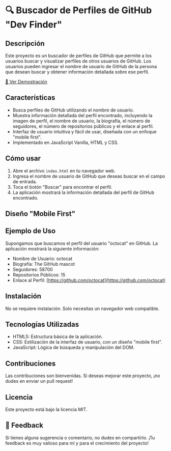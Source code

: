 # 🔍 Buscador de Perfiles de GitHub "Dev Finder"

## Descripción
Este proyecto es un buscador de perfiles de GitHub que permite a los usuarios buscar y visualizar perfiles de otros usuarios de GitHub. Los usuarios pueden ingresar el nombre de usuario de GitHub de la persona que desean buscar y obtener información detallada sobre ese perfil.

[🔗 Ver Demostración](#)

## Características
- Busca perfiles de GitHub utilizando el nombre de usuario.
- Muestra información detallada del perfil encontrado, incluyendo la imagen de perfil, el nombre de usuario, la biografía, el número de seguidores, el número de repositorios públicos y el enlace al perfil.
- Interfaz de usuario intuitiva y fácil de usar, diseñada con un enfoque "mobile first".
- Implementado en JavaScript Vanilla, HTML y CSS.

## Cómo usar
1. Abre el archivo `index.html` en tu navegador web.
2. Ingresa el nombre de usuario de GitHub que deseas buscar en el campo de entrada.
3. Toca el botón "Buscar" para encontrar el perfil.
4. La aplicación mostrará la información detallada del perfil de GitHub encontrado.

## Diseño "Mobile First"

## Ejemplo de Uso
Supongamos que buscamos el perfil del usuario "octocat" en GitHub. La aplicación mostrará la siguiente información:
- Nombre de Usuario: octocat
- Biografía: The GitHub mascot
- Seguidores: 58700
- Repositorios Públicos: 15
- Enlace al Perfil: [https://github.com/octocat](https://github.com/octocat)

## Instalación
No se requiere instalación. Solo necesitas un navegador web compatible.

## Tecnologías Utilizadas
- HTML5: Estructura básica de la aplicación.
- CSS: Estilización de la interfaz de usuario, con un diseño "mobile first".
- JavaScript: Lógica de búsqueda y manipulación del DOM.

## Contribuciones
Las contribuciones son bienvenidas. Si deseas mejorar este proyecto, ¡no dudes en enviar un pull request!

## Licencia
Este proyecto está bajo la licencia MIT.

## 🔄 Feedback
Si tienes alguna sugerencia o comentario, no dudes en compartirlo. ¡Tu feedback es muy valioso para mí y para el crecimiento del proyecto!
